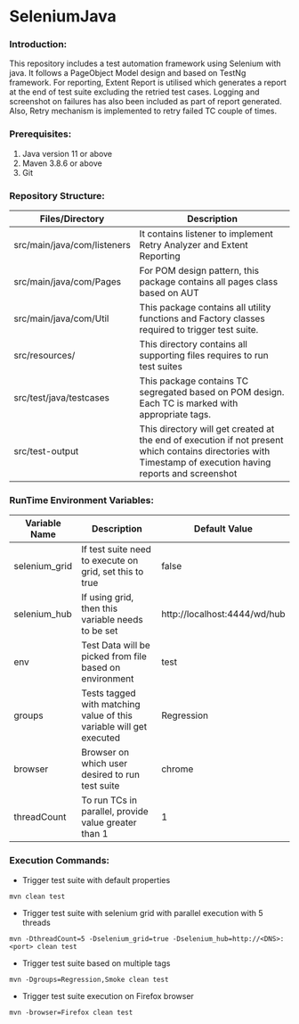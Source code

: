 # SeleniumJava

### Introduction:

This repository includes a test automation framework using Selenium with java. It follows a PageObject Model design and based on TestNg framework. For reporting, Extent Report is utilised
which generates a report at the end of test suite excluding the retried test cases. Logging and screenshot on failures has also been included as part of report generated. Also, Retry mechanism is implemented to retry failed TC couple of times.

### Prerequisites:
1. Java version 11 or above
2. Maven 3.8.6 or above
3. Git

### Repository Structure:

| Files/Directory             | Description                                                                                                                                                 |
|-----------------------------|-------------------------------------------------------------------------------------------------------------------------------------------------------------|
| src/main/java/com/listeners | It contains listener to implement Retry Analyzer and Extent Reporting                                                                                       |
| src/main/java/com/Pages     | For POM design pattern, this package contains all pages class based on AUT                                                                                  |
| src/main/java/com/Util      | This package contains all utility functions and Factory classes required to trigger test suite.                                                             |
| src/resources/              | This directory contains all supporting files requires to run test suites                                                                                    |
| src/test/java/testcases     | This package contains TC segregated based on POM design. Each TC is marked with appropriate tags.                                                           |
| src/test-output             | This directory will get created at the end of execution if not present which contains directories with Timestamp of execution having reports and screenshot |


### RunTime Environment Variables:

| Variable Name | Description                                                         | Default Value  |
|---------------|---------------------------------------------------------------------|----------------|
| selenium_grid | If test suite need to execute on grid, set this to true             | false          |
| selenium_hub  | If using grid, then this variable needs to be set                   | http://localhost:4444/wd/hub |
| env           | Test Data will be picked from file based on environment             | test           |
| groups        | Tests tagged with matching value of this variable will get executed | Regression     |
| browser       | Browser on which user desired to run test suite                     | chrome         |
| threadCount | To run TCs in parallel, provide value greater than 1 | 1 |

### Execution Commands:

* Trigger test suite with default properties
```
mvn clean test
```
* Trigger test suite with selenium grid with parallel execution with 5 threads
```
mvn -DthreadCount=5 -Dselenium_grid=true -Dselenium_hub=http://<DNS>:<port> clean test
```
* Trigger test suite based on multiple tags
```
mvn -Dgroups=Regression,Smoke clean test
```
* Trigger test suite execution on Firefox browser
```
mvn -browser=Firefox clean test
```